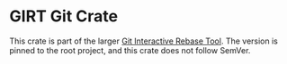 # GIRT Git Crate

This crate is part of the larger [Git Interactive Rebase Tool](../../README.md). The version is pinned to the root project, and this crate does not follow SemVer.
